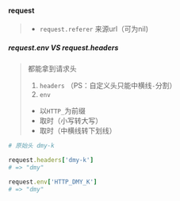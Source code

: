#### request
> * `request.referer` 来源url（可为nil)

##### request.env VS request.headers
> 都能拿到请求头
> 1. `headers` （PS：自定义头只能中横线`-`分割）
> 2. `env`
> * 以`HTTP_`为前缀
> * 取时（小写转大写）
> * 取时（中横线转下划线）

```ruby
# 原始头 dmy-k

request.headers['dmy-k']
# => "dmy"

request.env['HTTP_DMY_K']
# => "dmy"
```
